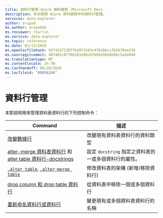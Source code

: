 ```yaml
---
title: 資料行管理-Azure 資料總管 |Microsoft Docs
description: 本文說明 Azure 資料總管中的資料行管理。
services: data-explorer
author: orspod
ms.author: orspodek
ms.reviewer: rkarlin
ms.service: data-explorer
ms.topic: reference
ms.date: 02/13/2020
ms.openlocfilehash: 92f432f1367fb28f3343c4f63b6ccf62679ee336
ms.sourcegitcommit: 487485c87706183a9824f695e5b56b0bc5ade048
ms.translationtype: MT
ms.contentlocale: zh-TW
ms.lasthandoff: 08/28/2020
ms.locfileid: "89056246"
---
```

# <a name="columns-management"></a>資料行管理

本節說明用來管理資料表資料行的下列控制命令：

|Command |描述 |
|------- | -------|
|[改變數據行](alter-column.md) |改變現有資料表資料行的資料類型 |
|[alter-merge 資料表資料行](alter-merge-table-column.md) 和 [alter table 資料行-docstrings](alter-merge-table-column.md#alter-table-column-docstrings) | 設定 `docstring` 指定之資料表的一或多個資料行的屬性。
|[`.alter table`](alter-table-command.md), [`.alter-merge table`](alter-table-command.md) | 修改資料表的架構 (新增/移除資料行)  |
|[drop column 和 drop table 資料行](drop-column.md) |從資料表中移除一個或多個資料行 |
|[重新命名資料行或資料行](rename-column.md) |變更現有或多個資料表資料行的名稱 |
